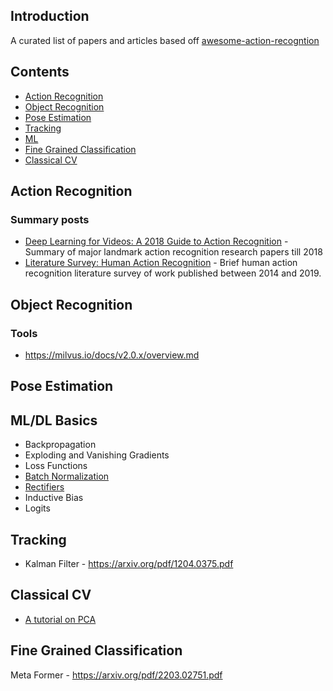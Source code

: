 ## Introduction
  A curated list of papers and articles based off [awesome-action-recogntion](https://github.com/jinwchoi/awesome-action-recognition)
## Contents
 - [Action Recognition](#action-recognition)
 - [Object Recognition](#object-recognition)
 - [Pose Estimation](#pose-estimation)
 - [Tracking](#tracking)
 - [ML](#machine-learning)
 - [Fine Grained Classification](#fine-grained-classificaition)
 - [Classical CV](#classical-cv)

## Action Recognition

### Summary posts
* [Deep Learning for Videos: A 2018 Guide to Action Recognition](http://blog.qure.ai/notes/deep-learning-for-videos-action-recognition-review) - Summary of major landmark action recognition research papers till 2018
* [Literature Survey: Human Action Recognition](https://towardsdatascience.com/literature-survey-human-action-recognition-cc7c3818a99a) - Brief human action recognition literature survey of work published between 2014 and 2019.

## Object Recognition
### Tools
* https://milvus.io/docs/v2.0.x/overview.md

## Pose Estimation

## ML/DL Basics
* Backpropagation
* Exploding and Vanishing Gradients
* Loss Functions
* [Batch Normalization](https://kyleluther.github.io/2020/02/18/batchnorm-exploding-gradients.html#:~:text=Deep%20learning%20practitioners%20know%20that,harder%20to%20train%20deep%20networks)
* [Rectifiers](https://arxiv.org/pdf/1502.01852.pdf)
* Inductive Bias
* Logits

## Tracking
* Kalman Filter - https://arxiv.org/pdf/1204.0375.pdf

## Classical CV
* [A tutorial on PCA](https://arxiv.org/pdf/1404.1100.pdf)

## Fine Grained Classification
Meta Former - https://arxiv.org/pdf/2203.02751.pdf
